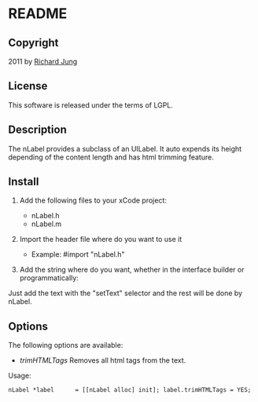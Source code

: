 # README

## Copyright
2011 by [Richard Jung](http://www.rjonline.de/)

## License
This software is released under the terms of LGPL.

## Description
The nLabel provides a subclass of an UILabel. It auto expends its height depending of the content length and has html trimming feature.

## Install
1. Add the following files to your xCode project:
	
	- nLabel.h
	- nLabel.m
	
2. Import the header file where do you want to use it

	- Example: #import "nLabel.h"
	
3. Add the string where do you want, whether in the interface builder or programmatically:

Just add the text with the "setText" selector and the rest will be done by nLabel.

## Options

The following options are available:

* *trimHTMLTags*
Removes all html tags from the text.

Usage:

``nLabel *label 	 = [[nLabel alloc] init];
label.trimHTMLTags = YES;``
